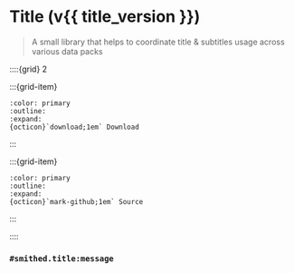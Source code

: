 # Title (v{{ title_version }})
> A small library that helps to coordinate title & subtitles usage across various data packs

::::{grid} 2

:::{grid-item}
```{button-link} https://api.smithed.dev/v2/download?pack=title
:color: primary
:outline:
:expand:
{octicon}`download;1em` Download
```
:::

:::{grid-item}
```{button-link} https://github.com/Smithed-MC/Libraries/tree/main/smithed_libraries/packs/title/
:color: primary
:outline:
:expand:
{octicon}`mark-github;1em` Source
```
:::

::::

### `#smithed.title:message`

```{include} title/message.md
```


